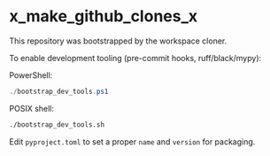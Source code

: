 # x_make_github_clones_x

This repository was bootstrapped by the workspace cloner.

To enable development tooling (pre-commit hooks, ruff/black/mypy):

PowerShell:

```powershell
./bootstrap_dev_tools.ps1
```

POSIX shell:

```bash
./bootstrap_dev_tools.sh
```

Edit `pyproject.toml` to set a proper `name` and `version` for packaging.
